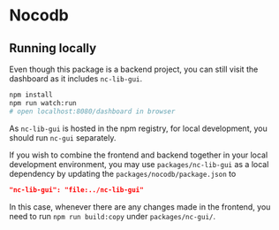 # Nocodb

## Running locally

Even though this package is a backend project, you can still visit the dashboard as it includes ``nc-lib-gui``. 

```sh
npm install
npm run watch:run
# open localhost:8080/dashboard in browser
```

As ``nc-lib-gui`` is hosted in the npm registry, for local development, you should run ``nc-gui`` separately. 

If you wish to combine the frontend and backend together in your local development environment, you may use ``packages/nc-lib-gui`` as a local dependency by updating the ``packages/nocodb/package.json`` to 

```json
"nc-lib-gui": "file:../nc-lib-gui"
```

In this case, whenever there are any changes made in the frontend, you need to run ``npm run build:copy`` under ``packages/nc-gui/``.

